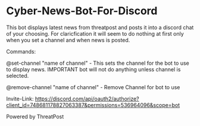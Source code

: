 # Cyber-News-Bot-For-Discord
This bot displays latest news from threatpost and posts it into a discord chat of your choosing. For claricfication it will seem to do nothing at first only when you set a channel and when news is posted.

Commands:

@set-channel "name of channel"  - This sets the channel for the bot to use to display news. IMPORTANT bot will not do anything unless channel is selected. 

@remove-channel "name of channel" - Remove Channel for bot to use


Invite-Link:
https://discord.com/api/oauth2/authorize?client_id=748681178827063387&permissions=536964096&scope=bot


Powered by ThreatPost

